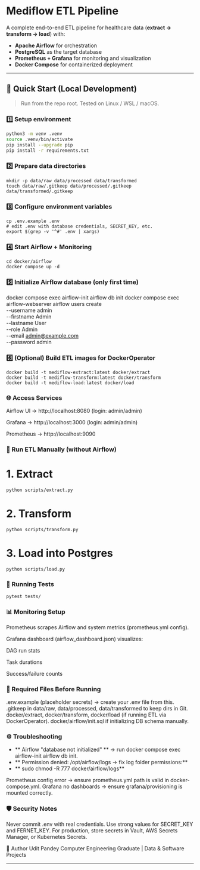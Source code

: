 # Mediflow ETL Pipeline

A complete end-to-end ETL pipeline for healthcare data (**extract → transform → load**) with:

- **Apache Airflow** for orchestration  
- **PostgreSQL** as the target database  
- **Prometheus + Grafana** for monitoring and visualization  
- **Docker Compose** for containerized deployment  

---

## 🚀 Quick Start (Local Development)

> Run from the repo root. Tested on Linux / WSL / macOS.

### 1️⃣ Setup environment
```bash
python3 -m venv .venv
source .venv/bin/activate
pip install --upgrade pip
pip install -r requirements.txt
```

### 2️⃣ Prepare data directories
```
mkdir -p data/raw data/processed data/transformed
touch data/raw/.gitkeep data/processed/.gitkeep data/transformed/.gitkeep
```

### 3️⃣ Configure environment variables
```
cp .env.example .env
# edit .env with database credentials, SECRET_KEY, etc.
export $(grep -v '^#' .env | xargs)
```

### 4️⃣ Start Airflow + Monitoring
```
cd docker/airflow
docker compose up -d
```

### 5️⃣ Initialize Airflow database (only first time)
docker compose exec airflow-init airflow db init
docker compose exec airflow-webserver airflow users create \
  --username admin \
  --firstname Admin \
  --lastname User \
  --role Admin \
  --email admin@example.com \
  --password admin

### 6️⃣ (Optional) Build ETL images for DockerOperator
```
docker build -t mediflow-extract:latest docker/extract
docker build -t mediflow-transform:latest docker/transform
docker build -t mediflow-load:latest docker/load
```

### 🌐 Access Services

Airflow UI → http://localhost:8080
 (login: admin/admin)

Grafana → http://localhost:3000
 (login: admin/admin)

Prometheus → http://localhost:9090

### 🔄 Run ETL Manually (without Airflow)
# 1. Extract
```
python scripts/extract.py
```

# 2. Transform
```
python scripts/transform.py
```

# 3. Load into Postgres
```
python scripts/load.py
```

### 🧪 Running Tests
```
pytest tests/
```

### 📊 Monitoring Setup

Prometheus scrapes Airflow and system metrics (prometheus.yml config).

Grafana dashboard (airflow_dashboard.json) visualizes:

DAG run stats

Task durations

Success/failure counts

### 📁 Required Files Before Running
.env.example (placeholder secrets) → create your .env file from this.
.gitkeep in data/raw, data/processed, data/transformed to keep dirs in Git.
docker/extract, docker/transform, docker/load (if running ETL via DockerOperator).
docker/airflow/init.sql if initializing DB schema manually.

### ⚙️ Troubleshooting
- ** Airflow "database not initialized" ** → run docker compose exec airflow-init airflow db init.
- ** Permission denied: /opt/airflow/logs → fix log folder permissions:**
- ** sudo chmod -R 777 docker/airflow/logs**

Prometheus config error → ensure prometheus.yml path is valid in docker-compose.yml.
Grafana no dashboards → ensure grafana/provisioning is mounted correctly.

### 🛡️ Security Notes

Never commit .env with real credentials.
Use strong values for SECRET_KEY and FERNET_KEY.
For production, store secrets in Vault, AWS Secrets Manager, or Kubernetes Secrets.



👤 Author
Udit Pandey
Computer Engineering Graduate | Data & Software Projects

---
